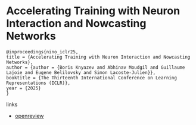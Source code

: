 # Accelerating Training with Neuron Interaction and Nowcasting Networks

```
@inproceedings{nino_iclr25,
title = {Accelerating Training with Neuron Interaction and Nowcasting Networks},
author = {author = {Boris Knyazev and Abhinav Moudgil and Guillaume Lajoie and Eugene Belilovsky and Simon Lacoste-Julien}},
booktitle = {The Thirteenth International Conference on Learning Representations (ICLR)},
year = {2025}
}
```

links
- [openreview](https://openreview.net/forum?id=cUFIil6hEG)
